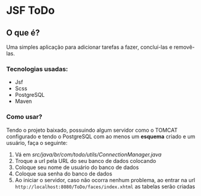 # JSF ToDo

## O que é?

Uma simples aplicação para adicionar tarefas a  fazer, concluí-las e removê-las.

### Tecnologias usadas:

- Jsf
- Scss
- PostgreSQL
- Maven

### Como usar?

Tendo o projeto baixado, possuindo algum servidor como o TOMCAT configurado e tendo o PostgreSQL com ao menos um **esquema** criado e um usuário, faça o seguinte:

1. Vá em *src/java/br/com/todo/utils/ConnectionManager.java*
2. Troque a url pela URL do seu banco de dados colocando
3. Coloque seu nome de usuário do banco de dados
4. Coloque sua senha do banco de dados
5. Ao iniciar o servidor, caso não ocorra nenhum problema, ao entrar na url `http://localhost:8080/ToDo/faces/index.xhtml` as tabelas serão criadas
   

